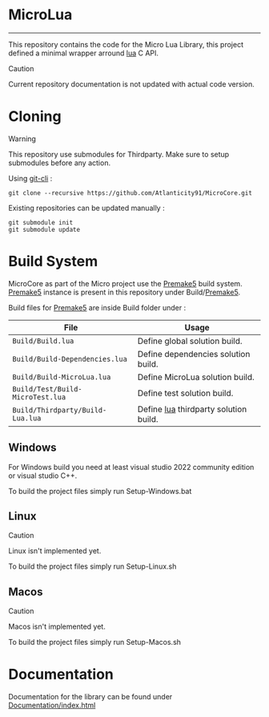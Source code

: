 # MicroLua
---
This repository contains the code for the Micro Lua Library, this project defined a minimal wrapper arround [lua](https://github.com/lua/lua) C API.

> [!CAUTION]
> Current repository documentation is not updated with actual code version.

# Cloning
> [!WARNING]
> This repository use submodules for Thirdparty. Make sure to setup submodules before any action. 

Using [git-cli](https://git-scm.com/) :

```
git clone --recursive https://github.com/Atlanticity91/MicroCore.git
```

Existing repositories can be updated manually :

```
git submodule init
git submodule update
```

# Build System
MicroCore as part of the Micro project use the [Premake5](https://github.com/premake/premake-core) build system. [Premake5](https://github.com/premake/premake-core) instance is present in this repository under Build/[Premake5](https://github.com/premake/premake-core).

Build files for [Premake5](https://github.com/premake/premake-core) are inside Build folder under :

| File 									  | Usage 								 								|
| --------------------------------------- | ------------------------------------------------------------------- |
| `Build/Build.lua` 					  | Define global solution build. 										|
| `Build/Build-Dependencies.lua` 		  | Define dependencies solution build. 								|
| `Build/Build-MicroLua.lua` 			  | Define MicroLua solution build.										|
| `Build/Test/Build-MicroTest.lua` 		  | Define test solution build.											|
| `Build/Thirdparty/Build-Lua.lua`  	  | Define [lua](https://github.com/lua/lua) thirdparty solution build. |

## Windows
For Windows build you need at least visual studio 2022 community edition or visual studio C++.

To build the project files simply run Setup-Windows.bat

## Linux
> [!CAUTION]
> Linux isn't implemented yet.

To build the project files simply run Setup-Linux.sh

## Macos
> [!CAUTION]
> Macos isn't implemented yet.

To build the project files simply run Setup-Macos.sh

# Documentation
Documentation for the library can be found under [Documentation/index.html](https://atlanticity91.github.io/MicroLua/)
